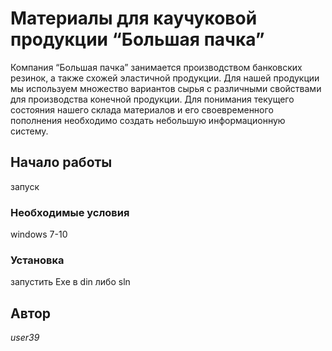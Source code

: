 # Материалы для каучуковой продукции “Большая пачка”


Компания “Большая пачка” занимается производством банковских резинок, а также схожей
эластичной продукции. Для нашей продукции мы используем множество вариантов сырья с
различными свойствами для производства конечной продукции. Для понимания текущего
состояния нашего склада материалов и его своевременного пополнения необходимо создать
небольшую информационную систему.

## Начало работы

запуск

### Необходимые условия

windows 7-10


### Установка

запустить Exe в din либо sln



## Автор
*user39*
